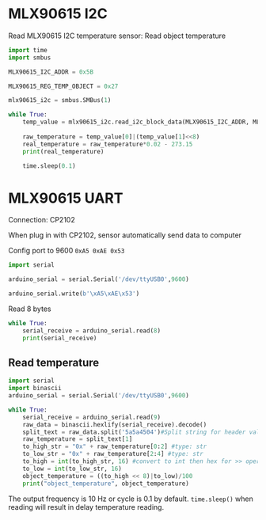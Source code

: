 # MLX90615 I2C

Read MLX90615 I2C temperature sensor: Read object temperature
 
```py
import time
import smbus

MLX90615_I2C_ADDR = 0x5B

MLX90615_REG_TEMP_OBJECT = 0x27

mlx90615_i2c = smbus.SMBus(1)

while True:
	temp_value = mlx90615_i2c.read_i2c_block_data(MLX90615_I2C_ADDR, MLX90615_REG_TEMP_OBJECT, 3)
	
	raw_temperature = temp_value[0]|(temp_value[1]<<8)
	real_temperature = raw_temperature*0.02 - 273.15
	print(real_temperature)
	
	time.sleep(0.1)
```	

# MLX90615 UART
Connection: CP2102

When plug in with CP2102, sensor automatically send data to computer

Config port to 9600 ``0xA5 0xAE 0x53``

```py
import serial

arduino_serial = serial.Serial('/dev/ttyUSB0',9600)

arduino_serial.write(b'\xA5\xAE\x53')
```

Read 8 bytes

```py
while True:
    serial_receive = arduino_serial.read(8)
    print(serial_receive)
```    

## Read temperature

```py
import serial
import binascii
arduino_serial = serial.Serial('/dev/ttyUSB0',9600)

while True:
    serial_receive = arduino_serial.read(9)
    raw_data = binascii.hexlify(serial_receive).decode()
    split_text = raw_data.split('5a5a4504')#Split string for header value
    raw_temperature = split_text[1]
    to_high_str = "0x" + raw_temperature[0:2] #type: str
    to_low_str = "0x" + raw_temperature[2:4] #type: str
    to_high = int(to_high_str, 16) #convert to int then hex for >> operator
    to_low = int(to_low_str, 16)
    object_temperature = ((to_high << 8)|to_low)/100
    print("object_temperature", object_temperature)
```    

The output frequency is 10 Hz or cycle is 0.1 by default. ``time.sleep()`` when reading will result in delay temperature reading.
